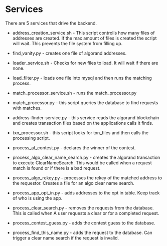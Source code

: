 # Services
There are 5 services that drive the backend.  

- address_creation_service.sh - This script controlls how many files of addresses are created. If the max amount of files is created the script will wait.  This prevents the file system from filling up. 
- find_vanity.py - creates one file of algorand addresses. 

- loader_service.sh - Checks for new files to load. It will wait if there are none. 
- load_filter.py - loads one file into mysql and then runs the matching process. 

- match_processor_service.sh - runs the match_processor.py
- match_processor.py - this script queries the database to find requests with matches. 

- address-finder-service.py - this service reads the algorand blockchain and creates transaction files based on the applications calls it finds. 

- txn_processor.sh - this script looks for txn_files and then calls the processing script. 

- process_af_contest.py - declares the winner of the contest. 
- process_algo_clear_name_search.py - creates the algorand transaction to execute ClearNameSearch. This would be called when a request match is found or if there is a bad request. 
- process_algo_rekey.py - processes the rekey of the matched address to the requestor. Creates a file for an algo clear name search.
- process_app_opt_in.py - adds addresses to the opt in table. Keep track of who is using the app. 
- process_clear_search.py - removes the requests from the database. This is called when A user requests a clear or for a completed request. 
- process_contest_guess.py - adds the contest guess to the database.
- process_find_this_name.py - adds the request to the database. Can trigger a clear name search if the request is invalid. 
